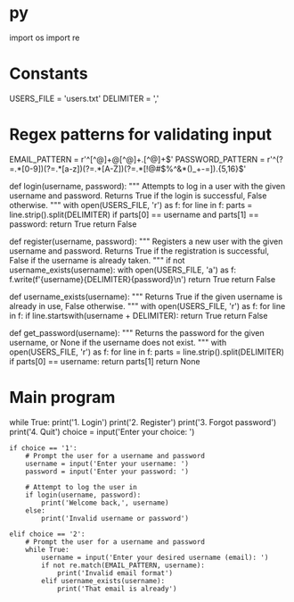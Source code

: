 # py
import os
import re

# Constants
USERS_FILE = 'users.txt'
DELIMITER = ','

# Regex patterns for validating input
EMAIL_PATTERN = r'^[^@]+@[^@]+\.[^@]+$'
PASSWORD_PATTERN = r'^(?=.*[0-9])(?=.*[a-z])(?=.*[A-Z])(?=.*[!@#$%^&*()_+-=]).{5,16}$'

def login(username, password):
    """
    Attempts to log in a user with the given username and password.
    Returns True if the login is successful, False otherwise.
    """
    with open(USERS_FILE, 'r') as f:
        for line in f:
            parts = line.strip().split(DELIMITER)
            if parts[0] == username and parts[1] == password:
                return True
    return False

def register(username, password):
    """
    Registers a new user with the given username and password.
    Returns True if the registration is successful, False if the username is already taken.
    """
    if not username_exists(username):
        with open(USERS_FILE, 'a') as f:
            f.write(f'{username}{DELIMITER}{password}\n')
        return True
    return False

def username_exists(username):
    """
    Returns True if the given username is already in use, False otherwise.
    """
    with open(USERS_FILE, 'r') as f:
        for line in f:
            if line.startswith(username + DELIMITER):
                return True
    return False

def get_password(username):
    """
    Returns the password for the given username, or None if the username does not exist.
    """
    with open(USERS_FILE, 'r') as f:
        for line in f:
            parts = line.strip().split(DELIMITER)
            if parts[0] == username:
                return parts[1]
    return None

# Main program
while True:
    print('1. Login')
    print('2. Register')
    print('3. Forgot password')
    print('4. Quit')
    choice = input('Enter your choice: ')

    if choice == '1':
        # Prompt the user for a username and password
        username = input('Enter your username: ')
        password = input('Enter your password: ')

        # Attempt to log the user in
        if login(username, password):
            print('Welcome back,', username)
        else:
            print('Invalid username or password')

    elif choice == '2':
        # Prompt the user for a username and password
        while True:
            username = input('Enter your desired username (email): ')
            if not re.match(EMAIL_PATTERN, username):
                print('Invalid email format')
            elif username_exists(username):
                print('That email is already')
